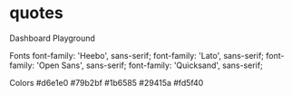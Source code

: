 # quotes
 Dashboard Playground

Fonts
font-family: 'Heebo', sans-serif;
font-family: 'Lato', sans-serif;
font-family: 'Open Sans', sans-serif;
font-family: 'Quicksand', sans-serif;

Colors
#d6e1e0
#79b2bf
#1b6585
#29415a
#fd5f40